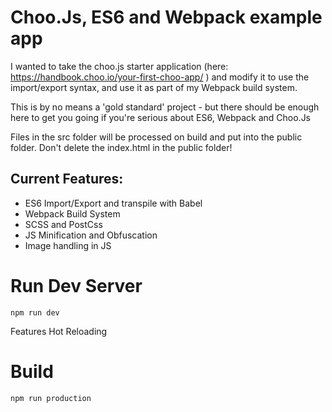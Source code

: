 # Choo.Js, ES6 and Webpack example app

I wanted to take the choo.js starter application (here: https://handbook.choo.io/your-first-choo-app/ ) and modify it to use the import/export syntax, and use it as part of my Webpack build system.

This is by no means a 'gold standard' project - but there should be enough here to get you going if you're serious about ES6, Webpack and Choo.Js

Files in the src folder will be processed on build and put into the public folder. Don't delete the index.html in the public folder!

## Current Features:

* ES6 Import/Export and transpile with Babel
* Webpack Build System
* SCSS and PostCss
* JS Minification and Obfuscation
* Image handling in JS

# Run Dev Server
```
npm run dev
```
Features Hot Reloading

# Build
```
npm run production
```


